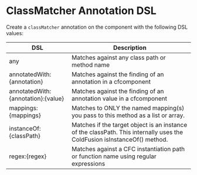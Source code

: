 # ClassMatcher Annotation DSL
Create a `classMatcher` annotation on the component with the following DSL values:

|DSL|Description|
|--|--|
|any|Matches against any class path or method name|
|annotatedWith:{annotation} |Matches against the finding of an annotation in a cfcomponent|
|annotatedWith:{annotation}:{value} |Matches against the finding of an annotation value in a cfcomponent|
|mappings:{mappings} |Matches to ONLY the named mapping(s) you pass to this method as a list or array.|
|instanceOf:{classPath} |Matches if the target object is an instance of the classPath. This internally uses the ColdFusion isInstanceOf() method.|
|regex:{regex} |Matches against a CFC instantiation path or function name using regular expressions|



